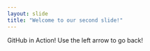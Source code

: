```yaml
---
layout: slide
title: "Welcome to our second slide!"
---
```

GitHub in Action!
Use the left arrow to go back!
